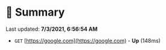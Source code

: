 # 📖 Summary
Last updated: **7/3/2021, 6:56:54 AM**

- `GET` [https://google.com](https://google.com) - **Up** (148ms)
